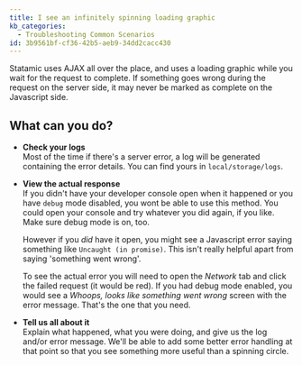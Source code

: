 ```yaml
---
title: I see an infinitely spinning loading graphic
kb_categories:
  - Troubleshooting Common Scenarios
id: 3b9561bf-cf36-42b5-aeb9-34dd2cacc430
---
```

Statamic uses AJAX all over the place, and uses a loading graphic while you wait for the request to complete.
If something goes wrong during the request on the server side, it may never be marked as complete on the Javascript side.

## What can you do?

- **Check your logs**  
  Most of the time if there's a server error, a log will be generated containing the error details. You can find yours
  in `local/storage/logs`.

- **View the actual response**  
  If you didn't have your developer console open when it happened or you have `debug` mode disabled, you wont be able
  to use this method. You could open your console and try whatever you did again, if you like. Make sure debug mode
  is on, too.

  However if you _did_ have it open, you might see a Javascript error
  saying something like `Uncaught (in promise)`. This isn't really helpful apart from saying 'something went wrong'.

  To see the actual error you will need to open the _Network_ tab and click
  the failed request (it would be red). If you had debug mode enabled, you would see a _Whoops, looks like something went
  wrong_ screen with the error message. That's the one that you need.

- **Tell us all about it**  
  Explain what happened, what you were doing, and give us the log and/or error message. We'll be able to add some better
  error handling at that point so that you see something more useful than a spinning circle.
